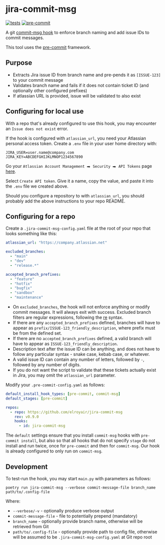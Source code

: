 # jira-commit-msg

[![tests](https://github.com/elroyair/jira-commit-msg/actions/workflows/main.yaml/badge.svg)](https://github.com/elroyair/jira-commit-msg/actions/workflows/main.yaml)
[![pre-commit](https://img.shields.io/badge/pre--commit-enabled-brightgreen?logo=pre-commit)](https://github.com/pre-commit/pre-commit)

A git [commit-msg hook](https://git-scm.com/docs/githooks#_commit_msg) to enforce branch naming and add issue IDs to commit messages.

This tool uses the [pre-commit](https://pre-commit.com/) framework.

## Purpose

- Extracts Jira issue ID from branch name and pre-pends it as `[ISSUE-123]` to your commit message
- Validates branch name and fails if it does not contain ticket ID (and optionally other configured prefixes)
- If atlassian URL is provided, issue will be validated to also exist

## Configuring for local use

With a repo that's already configured to use this hook, you may encounter an `Issue does not exist` error.

If the hook is configured with `atlassian_url`, you need your Atlassian personal access token. Create a `.env` file in your user home directory with:

```shell
JIRA_USER=user.name@company.com
JIRA_KEY=ABCDEFGHIJKLMNOP1234567890
```

Go your `Atlassian Account Management ⮕ Security ⮕ API Tokens` page [here](https://id.atlassian.com/manage-profile/security/api-tokens).

Select `Create API token`. Give it a name, copy the value, and paste it into the `.env` file we created above.

Should you configure a repository to with `atlassian_url`, you should probably add the above instructions to your repo README.

## Configuring for a repo

Create a `.jira-commit-msg-config.yaml` file at the root of your repo that looks something like this:

```yaml
atlassian_url: "https://company.atlassian.net"

excluded_branches:
  - "main"
  - "dev"
  - "release.*"

accepted_branch_prefixes:
  - "feature"
  - "hotfix"
  - "bugfix"
  - "sandbox"
  - "maintenance"
```

- On `excluded_branches`, the hook will not enforce anything or modify commit messages. It will always exit with success. Excluded branch filters are regular expressions, following the [re](https://docs.python.org/3/library/re.html) syntax.
- If there are any `accepted_branch_prefixes` defined, branches will have to appear as `prefix/ISSUE-123_friendly_description`, where prefix must be from the defined set.
- If there are no `accepted_branch_prefixes` defined, a valid branch will have to appear as `ISSUE-123_friendly_description`.
- Description text after the issue ID can be anything, and does not have to follow any particular syntax - snake case, kebab case, or whatever.
- A valid issue ID can contain any number of letters, followed by `-`, followed by any number of digits.
- If you do not want the script to validate that these tickets actually exist in Jira, you may omit the `atlassian_url` parameter.

Modify your `.pre-commit-config.yaml` as follows:

```yaml
default_install_hook_types: [pre-commit, commit-msg]
default_stages: [pre-commit]

repos:
  - repo: https://github.com/elroyair/jira-commit-msg
    rev: v0.9.0
    hooks:
      - id: jira-commit-msg
```

The `default` settings ensure that you install `commit-msg` hooks with `pre-commit install`, but also so that all hooks that do not specify `stage` do not install and run twice, once for `pre-commit` and then for `commit-msg`. Our hook is already configured to only run on `commit-msg`.

## Development

To test-run the hook, you may start `main.py` with parameters as follows:

```shell
poetry run jira-commit-msg --verbose commit-message-file branch_name path/to/.config-file
```

Where:

- `--verbose/-v` - optionally produce verbose output
- `commit-message-file` - file to potentially prepend (mandatory)
- `branch_name` - optionally provide branch name, otherwise will be retrieved from Git
- `path/to/.config-file` - optionally provide path to config file, otherwise will be assumed to be `.jira-commit-msg-config.yaml` at Git repo root
